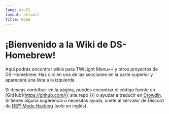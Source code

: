 ```yaml
---
lang: es-ES
layout: default
title: Home
---
```


# ¡Bienvenido a la Wiki de DS-Homebrew!

Aquí podrás encontrar wikis para TWiLight Menu++ y otros proyectos de DS-Homebrew. Haz clic en una de las secciones en la parte superior y aparecerá una lista a la izquierda.

Si deseas contribuir en la página, puedes encontrar el código fuente en [GitHub](https://github.com/{{ site.repo }}) o ayudar a traducir en [Crowdin](https://crowdin.com/project/ds-homebrew-wiki). Si tienes alguna sugerencia o necesitas ayuda, únete al servidor de Discord de [DS⁽ⁱ⁾ Mode Hacking](https://ds-homebrew.com/discord) (solo en inglés).
